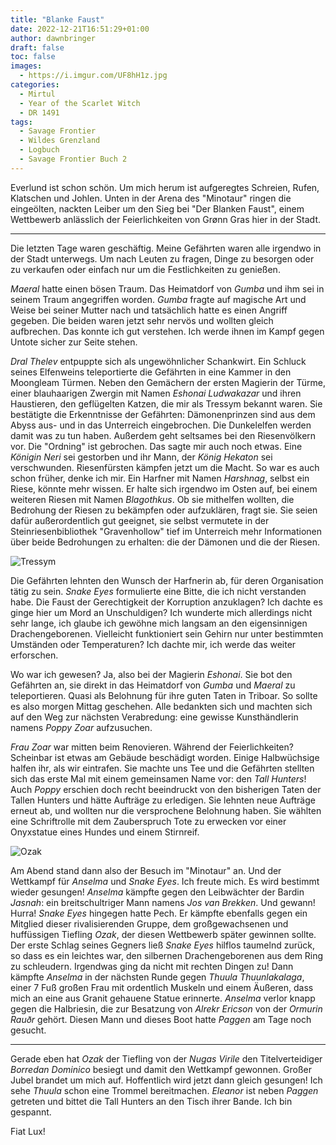 ```yaml
---
title: "Blanke Faust"
date: 2022-12-21T16:51:29+01:00
author: dawnbringer
draft: false
toc: false
images:
  - https://i.imgur.com/UF8hH1z.jpg
categories:
  - Mirtul
  - Year of the Scarlet Witch
  - DR 1491
tags:
  - Savage Frontier
  - Wildes Grenzland
  - Logbuch
  - Savage Frontier Buch 2
---
```


Everlund ist schon schön. Um mich herum ist aufgeregtes Schreien, Rufen, Klatschen und Johlen. Unten in der Arena des "Minotaur" ringen die eingeölten, nackten Leiber um den Sieg bei "Der Blanken Faust", einem Wettbewerb anlässlich der Feierlichkeiten von Grønn Gras hier in der Stadt.
 
---
 
Die letzten Tage waren geschäftig. Meine Gefährten waren alle irgendwo in der Stadt unterwegs. Um nach Leuten zu fragen, Dinge zu besorgen oder zu verkaufen oder einfach nur um die Festlichkeiten zu genießen.
 
*Maeral* hatte einen bösen Traum. Das Heimatdorf von *Gumba* und ihm sei in seinem Traum angegriffen worden. *Gumba* fragte auf magische Art und Weise bei seiner Mutter nach und tatsächlich hatte es einen Angriff gegeben. Die beiden waren jetzt sehr nervös und wollten gleich aufbrechen. Das konnte ich gut verstehen. Ich werde ihnen im Kampf gegen Untote sicher zur Seite stehen.
 
*Dral Thelev* entpuppte sich als ungewöhnlicher Schankwirt. Ein Schluck seines Elfenweins teleportierte die Gefährten in eine Kammer in den Moongleam Türmen. Neben den Gemächern der ersten Magierin der Türme, einer blauhaarigen Zwergin mit Namen *Eshonai Ludwakazar* und ihren Haustieren, den geflügelten Katzen, die mir als Tressym bekannt waren. Sie bestätigte die Erkenntnisse der Gefährten: Dämonenprinzen sind aus dem Abyss aus- und in das 
Unterreich eingebrochen. Die Dunkelelfen werden damit was zu tun haben. Außerdem geht seltsames bei den Riesenvölkern vor. Die "Ordning" ist gebrochen. Das sagte mir auch noch etwas. Eine *Königin Neri* sei gestorben und ihr Mann, der *König Hekaton* sei verschwunden. Riesenfürsten kämpfen jetzt um die Macht. So war es auch schon früher, denke ich mir. Ein Harfner mit Namen *Harshnag*, selbst ein Riese, könnte mehr wissen. Er halte sich irgendwo im Osten auf, bei einem weiteren Riesen mit Namen *Blagothkus*. Ob sie mithelfen wollten, die Bedrohung der Riesen zu bekämpfen oder aufzuklären, fragt sie. Sie seien dafür außerordentlich gut geeignet, sie selbst vermutete in der Steinriesenbibliothek "Gravenhollow" tief im Unterreich mehr Informationen über beide Bedrohungen zu erhalten: die der Dämonen und die der Riesen.

![Tressym](https://www.dndbeyond.com/avatars/thumbnails/13/144/1000/1000/636357410104978601.png)

Die Gefährten lehnten den Wunsch der Harfnerin ab, für deren Organisation tätig zu sein. *Snake Eyes* formulierte eine Bitte, die ich nicht verstanden habe. Die Faust der Gerechtigkeit der Korruption anzuklagen? Ich dachte es ginge hier um Mord an Unschuldigen? Ich wunderte mich allerdings nicht sehr lange, ich glaube ich gewöhne mich langsam an den eigensinnigen Drachengeborenen. Vielleicht funktioniert sein Gehirn nur unter bestimmten Umständen oder Temperaturen? Ich dachte mir, ich werde das weiter erforschen.
 
Wo war ich gewesen? Ja, also bei der Magierin *Eshonai*. Sie bot den Gefährten an, sie direkt in das Heimatdorf von *Gumba* und *Maeral* zu teleportieren. Quasi als Belohnung für ihre guten Taten in Triboar. So sollte es also morgen Mittag geschehen. Alle bedankten sich und machten sich auf den Weg zur nächsten Verabredung: eine gewisse Kunsthändlerin namens *Poppy Zoar* aufzusuchen.
 
*Frau Zoar* war mitten beim Renovieren. Während der Feierlichkeiten? Scheinbar ist etwas am Gebäude beschädigt worden. Einige Halbwüchsige halfen ihr, als wir eintrafen. Sie machte uns Tee und die Gefährten stellten sich das erste Mal mit einem gemeinsamen Name vor: den *Tall Hunters*! Auch *Poppy* erschien doch recht beeindruckt von den bisherigen Taten der Tallen Hunters und hätte Aufträge zu erledigen. Sie lehnten neue Aufträge erneut ab, und wollten nur die versprochene Belohnung haben. Sie wählten eine Schriftrolle mit dem Zauberspruch Tote zu erwecken vor einer Onyxstatue eines Hundes und einem Stirnreif.

![Ozak](https://i.imgur.com/B1jF7vX.png)

Am Abend stand dann also der Besuch im "Minotaur" an. Und der Wettkampf für *Anselma* und *Snake Eyes*. Ich freute mich. Es wird bestimmt wieder gesungen! *Anselma* kämpfte gegen den Leibwächter der Bardin *Jasnah*: ein breitschultriger Mann namens *Jos van Brekken*. Und gewann! Hurra! *Snake Eyes* hingegen hatte Pech. Er kämpfte ebenfalls gegen ein Mitglied dieser rivalisierenden Gruppe, dem großgewachsenen und huffüssigen Tiefling *Ozak*, der diesen Wettbewerb später gewinnen sollte. Der erste Schlag seines Gegners ließ *Snake Eyes* hilflos taumelnd zurück, so dass es ein leichtes war, den silbernen Drachengeborenen aus dem Ring zu schleudern. Irgendwas ging da nicht mit rechten Dingen zu! Dann kämpfte *Anselma* in der nächsten Runde gegen *Thuula Thuunlakalaga*, einer 7 Fuß großen Frau mit ordentlich Muskeln und einem Äußeren, dass mich an eine aus Granit gehauene Statue erinnerte. *Anselma* verlor knapp gegen die Halbriesin, die zur Besatzung von *Alrekr Ericson* von der *Ormurin Rauðr* gehört. Diesen Mann und dieses Boot hatte *Paggen* am Tage noch gesucht.
 
---
 
Gerade eben hat *Ozak* der Tiefling von der *Nugas Virile* den Titelverteidiger *Borredan Dominico* besiegt und damit den Wettkampf gewonnen. Großer Jubel brandet um mich auf. Hoffentlich wird jetzt dann gleich gesungen! Ich sehe *Thuula* schon eine Trommel bereitmachen. *Eleanor* ist neben *Paggen* getreten und bittet die Tall Hunters an den Tisch ihrer Bande. Ich bin gespannt.
 
Fiat Lux!
